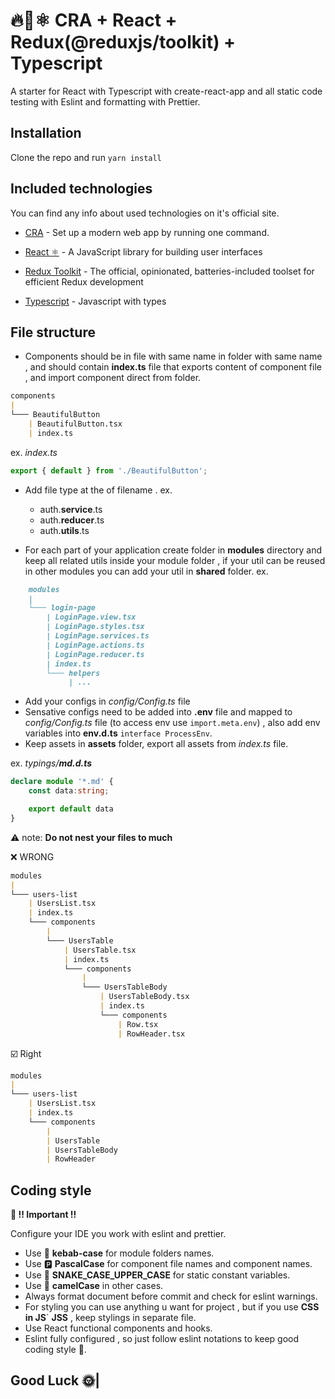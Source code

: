 # :fire::rocket::atom_symbol: CRA + React + Redux(@reduxjs/toolkit) + Typescript

A starter for React with Typescript with create-react-app and all static code testing with Eslint and formatting with Prettier.

## Installation

Clone the repo and run `yarn install`

## Included technologies

You can find any info about used technologies on it's official site.

- [CRA](https://create-react-app.dev/) - Set up a modern web app by running one command.

- [React ⚛️](https://ru.reactjs.org/) - A JavaScript library for building user interfaces

- [Redux Toolkit](https://redux-toolkit.js.org/) - The official, opinionated, batteries-included toolset for efficient Redux development

- [Typescript](https://www.typescriptlang.org/) - Javascript with types

## File structure

- Components should be in file with same name in folder with same name , and should contain **index.ts** file that exports content of component file , and import component direct from folder.

```md
components
|
└─── BeautifulButton
    | BeautifulButton.tsx
    | index.ts
```

ex. *index.ts*

```ts
export { default } from './BeautifulButton';
```

- Add file type at the of filename . ex.

  - auth.**service**.ts
  - auth.**reducer**.ts
  - auth.**utils**.ts

- For each part of your application create folder in **modules** directory and keep all related utils inside your module folder , if your util can be reused in other modules you can add your util in **shared** folder. ex.

```md
    modules
    |
    └─── login-page
        | LoginPage.view.tsx
        | LoginPage.styles.tsx
        | LoginPage.services.ts
        | LoginPage.actions.ts
        | LoginPage.reducer.ts
        | index.ts
        └─── helpers
             | ...
```

- Add your configs in _config/Config.ts_ file
- Sensative configs need to be added into **.env** file and mapped to _config/Config.ts_ file (to access env use `import.meta.env`) , also add env variables into **env.d.ts** `interface ProcessEnv`.
- Keep assets in **assets** folder, export all assets from *index.ts* file.

ex.
*typings/**md.d.ts***

```ts
declare module '*.md' {
    const data:string;

    export default data
}
```

:warning: note: **Do not nest your files to much**

:x: WRONG

```md
modules
|
└─── users-list
    | UsersList.tsx
    | index.ts
    └─── components
        |
        └─── UsersTable
            | UsersTable.tsx
            | index.ts
            └─── components
                |
                └─── UsersTableBody
                    | UsersTableBody.tsx
                    | index.ts
                    └─── components
                        | Row.tsx
                        | RowHeader.tsx
```

:ballot_box_with_check: Right

```md
modules
|
└─── users-list
    | UsersList.tsx
    | index.ts
    └─── components
        |
        | UsersTable
        | UsersTableBody
        | RowHeader
```


## Coding style

**:loudspeaker: !! Important !!**

Configure your IDE you work with eslint and prettier.

- Use :burrito: **kebab-case** for module folders names.
- Use :parking: **PascalCase** for component file names and component names.
- Use :snake: **SNAKE_CASE_UPPER_CASE** for static constant variables.
- Use :camel: **camelCase** in other cases.
- Always format document before commit and check for eslint warnings.
- For styling you can use anything u want for project , but if you use **CSS in JS**` **JSS** , keep stylings in separate file.
- Use React functional components and hooks.
- Eslint fully configured , so just follow eslint notations to keep good coding style :slightly_smiling_face:.

## Good Luck :sun_with_face:|

